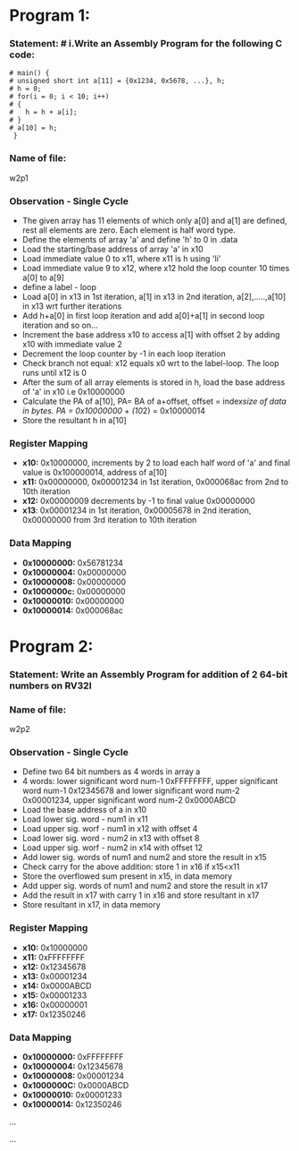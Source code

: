 # Program 1: 
### Statement: # i.Write an Assembly Program for the following C code:
    # main() {
	# unsigned short int a[11] = {0x1234, 0x5678, ...}, h;
	# h = 0;
	# for(i = 0; i < 10; i++)
	# {
	#	h = h + a[i];
	# }
	# a[10] = h;
     }


### Name of file:
w2p1

### Observation - Single Cycle
- The given array has 11 elements of which only a[0] and a[1] are defined, rest all elements are zero. Each element is half word type.
- Define the elements of array 'a' and define 'h' to 0 in .data 
- Load the starting/base address of array 'a' in x10
- Load immediate value 0 to x11, where x11 is h using 'li'
- Load immediate value 9 to x12, where x12 hold the loop counter 10 times a[0] to a[9]
- define a label - loop
- Load a[0] in x13 in 1st iteration, a[1] in x13 in 2nd iteration, a[2],.....,a[10] in x13 wrt further iterations 
- Add h+a[0] in first loop iteration and add a[0]+a[1] in second loop iteration and so on...
- Increment the base address x10 to access a[1] with offset 2 by adding x10 with immediate value 2 
- Decrement the loop counter by -1 in each loop iteration 
- Check branch not equal: x12 equals x0  wrt to the label-loop. The loop runs until x12 is 0
- After the sum of all array elements is stored in h, load the base address of 'a' in x10 i.e 0x10000000
- Calculate the PA of a[10], PA= BA of a+offset, offset = index*size of data in bytes. PA = 0x10000000 + (10*2) = 0x10000014
- Store the resultant h in a[10]
 
### Register Mapping
- **x10:** 0x10000000, increments by 2 to load each half word of 'a' and final value is 0x100000014, address of a[10]
- **x11:** 0x00000000, 0x00001234 in 1st iteration, 0x000068ac from 2nd to 10th iteration
- **x12:** 0x00000009 decrements by -1 to final value 0x00000000
- **x13**: 0x00001234 in 1st iteration, 0x00005678 in 2nd iteration, 0x00000000 from 3rd iteration to 10th iteration


### Data Mapping
- **0x10000000:** 0x56781234
- **0x10000004:** 0x00000000
- **0x10000008:** 0x00000000
- **0x1000000c:** 0x00000000
- **0x10000010:** 0x00000000
- **0x10000014:** 0x000068ac



# Program 2: 
### Statement: Write an Assembly Program for addition of 2 64-bit numbers on RV32I 

### Name of file:
w2p2

### Observation - Single Cycle
- Define two 64 bit numbers as 4 words in array a
- 4 words: lower significant word num-1 0xFFFFFFFF, upper significant word num-1 0x12345678 and lower significant word num-2 0x00001234, upper significant word num-2 0x0000ABCD
- Load the base address of a in x10
- Load lower sig. word - num1 in x11
- Load upper sig. worf - num1 in x12 with offset 4
- Load lower sig. word - num2 in x13 with offset 8
- Load upper sig. worf - num2 in x14 with offset 12
- Add lower sig. words of num1 and num2 and store the result in x15
- Check carry for the above addition: store 1 in x16 if x15<x11 
- Store the overflowed sum present in x15, in data memory
- Add upper sig. words of num1 and num2 and store the result in x17
- Add the result in x17 with carry 1 in x16 and store resultant in x17 
- Store resultant in x17, in data memory 
 
### Register Mapping
- **x10:** 0x10000000
- **x11:** 0xFFFFFFFF
- **x12:** 0x12345678
- **x13:** 0x00001234
- **x14:** 0x0000ABCD
- **x15:** 0x00001233
- **x16:** 0x00000001
- **x17:** 0x12350246

### Data Mapping
- **0x10000000:** 0xFFFFFFFF
- **0x10000004:** 0x12345678
- **0x10000008:** 0x00001234
- **0x1000000C:** 0x0000ABCD
- **0x10000010:** 0x00001233
- **0x10000014:** 0x12350246


...

...
